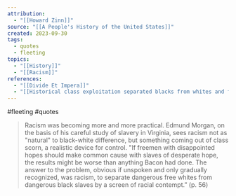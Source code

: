 ```yaml
---
attribution:
  - "[[Howard Zinn]]"
source: "[[A People's History of the United States]]"
created: 2023-09-30
tags:
  - quotes
  - fleeting
topics:
  - "[[History]]"
  - "[[Racism]]"
references:
  - "[[Divide Et Impera]]"
  - "[[Historical class exploitation separated blacks from whites and further atomized the society]]"
---
```

#fleeting #quotes 

>Racism was becoming more and more practical. Edmund Morgan, on the basis of his careful study of slavery in Virginia, sees racism not as "natural" to black-white difference, but something coming out of class scorn, a realistic device for control. "If freemen with disappointed hopes should make common cause with slaves of desperate hope, the results might be worse than anything Bacon had done. The answer to the problem, obvious if unspoken and only gradually recognized, was racism, to separate dangerous free whites from dangerous black slaves by a screen of racial contempt.” (p. 56)
